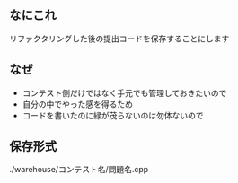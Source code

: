 ## なにこれ
リファクタリングした後の提出コードを保存することにします

## なぜ
- コンテスト側だけではなく手元でも管理しておきたいので
- 自分の中でやった感を得るため
- コードを書いたのに緑が茂らないのは勿体ないので

## 保存形式
./warehouse/コンテスト名/問題名.cpp